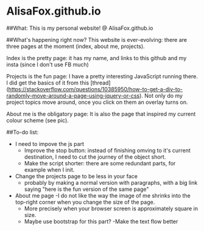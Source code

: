 # AlisaFox.github.io

##What:
This is my personal website!
@ AlisaFox.github.io

##What's happening right now?
This website is ever-evolving: there are three pages at the moment (index, about me, projects).

Index is the pretty page: it has my name, and links to this github and my insta (since I don't use FB much)

Projects is the fun page: I have a pretty interesting JavaScript running there. I did get the basics of it from this [thread] 
(https://stackoverflow.com/questions/10385950/how-to-get-a-div-to-randomly-move-around-a-page-using-jquery-or-css). Not only do
my project topics move around, once you click on them an overlay turns on.

About me is the obligatory page: It is also the page that inspired my current colour scheme (see pic).

##To-do list: 

- I need to impove the js part
  - Improve the stop button: instead of finishing omving to it's current destination, I need to cut the journey of the object short.
  - Make the script shorter: there are some redundant parts, for example when I init.
- Change the projects page to be less in your face
  - probably by making a normal version with paragraphs, with a big link saying "here is the fun version of the same page"
- About me page
  -I do not like the way the image of me shrinks into the top-right corner when you change the size of the page. 
   - More precisely when your browser screen is approximately square in size.
   - Maybe use bootstrap for this part?
  -Make the text flow better
